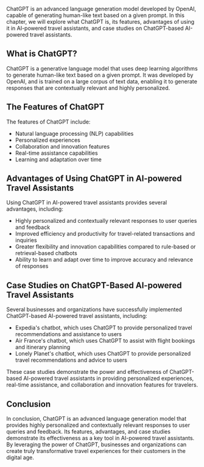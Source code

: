 

ChatGPT is an advanced language generation model developed by OpenAI, capable of generating human-like text based on a given prompt. In this chapter, we will explore what ChatGPT is, its features, advantages of using it in AI-powered travel assistants, and case studies on ChatGPT-based AI-powered travel assistants.

What is ChatGPT?
----------------

ChatGPT is a generative language model that uses deep learning algorithms to generate human-like text based on a given prompt. It was developed by OpenAI, and is trained on a large corpus of text data, enabling it to generate responses that are contextually relevant and highly personalized.

The Features of ChatGPT
-----------------------

The features of ChatGPT include:

* Natural language processing (NLP) capabilities
* Personalized experiences
* Collaboration and innovation features
* Real-time assistance capabilities
* Learning and adaptation over time

Advantages of Using ChatGPT in AI-powered Travel Assistants
-----------------------------------------------------------

Using ChatGPT in AI-powered travel assistants provides several advantages, including:

* Highly personalized and contextually relevant responses to user queries and feedback
* Improved efficiency and productivity for travel-related transactions and inquiries
* Greater flexibility and innovation capabilities compared to rule-based or retrieval-based chatbots
* Ability to learn and adapt over time to improve accuracy and relevance of responses

Case Studies on ChatGPT-Based AI-powered Travel Assistants
----------------------------------------------------------

Several businesses and organizations have successfully implemented ChatGPT-based AI-powered travel assistants, including:

* Expedia's chatbot, which uses ChatGPT to provide personalized travel recommendations and assistance to users
* Air France's chatbot, which uses ChatGPT to assist with flight bookings and itinerary planning
* Lonely Planet's chatbot, which uses ChatGPT to provide personalized travel recommendations and advice to users

These case studies demonstrate the power and effectiveness of ChatGPT-based AI-powered travel assistants in providing personalized experiences, real-time assistance, and collaboration and innovation features for travelers.

Conclusion
----------

In conclusion, ChatGPT is an advanced language generation model that provides highly personalized and contextually relevant responses to user queries and feedback. Its features, advantages, and case studies demonstrate its effectiveness as a key tool in AI-powered travel assistants. By leveraging the power of ChatGPT, businesses and organizations can create truly transformative travel experiences for their customers in the digital age.
